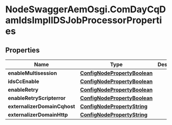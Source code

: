 # NodeSwaggerAemOsgi.ComDayCqDamIdsImplIDSJobProcessorProperties

## Properties

Name | Type | Description | Notes
------------ | ------------- | ------------- | -------------
**enableMultisession** | [**ConfigNodePropertyBoolean**](ConfigNodePropertyBoolean.md) |  | [optional] 
**idsCcEnable** | [**ConfigNodePropertyBoolean**](ConfigNodePropertyBoolean.md) |  | [optional] 
**enableRetry** | [**ConfigNodePropertyBoolean**](ConfigNodePropertyBoolean.md) |  | [optional] 
**enableRetryScripterror** | [**ConfigNodePropertyBoolean**](ConfigNodePropertyBoolean.md) |  | [optional] 
**externalizerDomainCqhost** | [**ConfigNodePropertyString**](ConfigNodePropertyString.md) |  | [optional] 
**externalizerDomainHttp** | [**ConfigNodePropertyString**](ConfigNodePropertyString.md) |  | [optional] 


